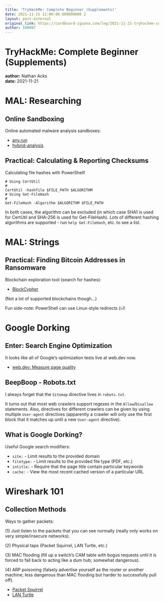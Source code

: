 ```yaml
---
title: 'TryHackMe: Complete Beginner (Supplements)'
date: 2021-11-21 12:00:00.000000000 Z
layout: post-external
original_link: https://cardboard-iguana.com/log/2021-11-21-tryhackme-complete-beginner-supplements.html
author: 100007
---
```


# TryHackMe: Complete Beginner (Supplements)

**author:** Nathan Acks  
**date:** 2021-11-21

# MAL: Researching

## Online Sandboxing

Online automated malware analysis sandboxes:

- [any.run](https://any.run/)
- [hybrid-analysis](https://hybrid-analysis.com/)

## Practical: Calculating & Reporting Checksums

Calculating file hashes with PowerShell!

```
# Using CertUtil
#
CertUtil -hashfile $FILE_PATH $ALGORITHM
# Using Get-FileHash
#
Get-FileHash -Algorithm $ALGORITHM $FILE_PATH
```

In both cases, the algorithm can be excluded (in which case SHA1 is used for CertUtil and SHA-256 is used for Get-FileHash). _Lots_ of different hashing algorithms are supported - run `help Get-FileHash`, etc. to see a list.

# MAL: Strings

## Practical: Finding Bitcoin Addresses in Ransomware

Blockchain exploration tool (search for hashes):

- [BlockCypher](https://live.blockcypher.com/)

(Not a lot of supported blockchains though…)

Fun side-note: PowerShell can use Linux-style redirects (`>`)!

# Google Dorking

## Enter: Search Engine Optimization

It looks like all of Google’s optimization tests live at web.dev now.

- [web.dev: Measure page quality](https://web.dev/measure/)

## BeepBoop - Robots.txt

I always forget that the `Sitemap` directive lives in `robots.txt`.

It turns out that most web crawlers support regexes in the `Allow`/`Disallow` statements. Also, directives for different crawlers can be given by using multiple `User-agent` directives (apparently a crawler will only use the first block that it matches up until a new `User-agent` directive).

## What is Google Dorking?

Useful Google search modifiers:

- `site:` - Limit results to the provided domain
- `filetype:` - Limit results to the provided file type (PDF, etc.)
- `intitle:` - Require that the page title contain particular keywords
- `cache:` - View the most recent cached version of a particular URL

# Wireshark 101

## Collection Methods

Ways to gather packets:

(1) Just listen to the packets that you can see normally (really only works on very simple/insecure networks).

(2) Physical taps (Packet Squirrel, LAN Turtle, etc.)

(3) MAC flooding (fill up a switch’s CAM table with bogus requests until it is forced to fall back to acting like a dum hub; somewhat dangerous).

(4) ARP poisoning (falsely advertise yourself as the router or another machine; less dangerous than MAC flooding but harder to successfully pull off).

- [Packet Squirrel](https://hak5.org/products/packet-squirrel)
- [LAN Turtle](https://hak5.org/products/lan-turtle)
